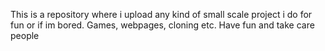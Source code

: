 This is a repository where i upload any kind of small scale project i do for fun or if im bored. Games, webpages, cloning etc. Have fun and take care people
